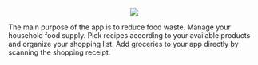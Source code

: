 <p align="center"><a href="http://academy.telerik.com/"><img src="http://iteventz.bg/image_cache/0f3a250b9f1f43d193c954b3778472eb.jpg" /></a></p>


<p>The main purpose of the app is to reduce food waste. Manage your household food supply. Pick recipes according to your available products and organize your shopping list. Add groceries to your app directly by scanning the shopping receipt.</p>
